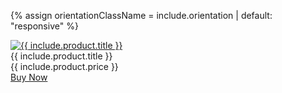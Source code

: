 {% assign orientationClassName = include.orientation | default: "responsive" %}

<!-- *BEGIN INCLUDE* -->

<!-- *Orientation: {{ include.orientation | default: "undefined" }}* -->

<!-- *Orientation Class: {{ orientationClassName }}* -->

<div class="product-card {{ orientationClassName }}">
    <a href="{{ include.product.text-link }}" target="_blank"><img src="{{ include.product.img-src }}" alt="{{ include.product.title }}" class="product-image"></a>
    <div class="product-info">
        <div class="product-title">{{ include.product.title }}</div>
        <div class="product-price">{{ include.product.price }}</div>
        <a href="{{ include.product.text-link }}" class="product-button" target="_blank">Buy Now</a>
    </div>
</div>
<!-- *END INCLUDE* -->